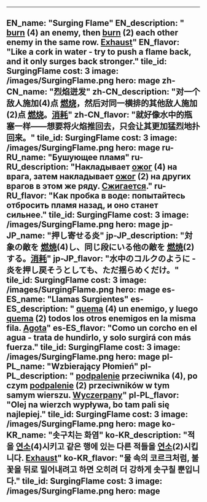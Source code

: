 ---

EN_name: "Surging Flame"
EN_description: " <u>burn</u> (4) an enemy, then  <u>burn</u> (2) each other enemy in the same row. <u>Exhaust</u>"
EN_flavor: "Like a cork in water - try to push a flame back, and it only surges back stronger."
tile_id: SurgingFlame
cost: 3
image: /images/SurgingFlame.png
hero: mage
zh-CN_name: "烈焰迸发"
zh-CN_description: "对一个敌人施加(4)点 <u>燃烧</u>，然后对同一横排的其他敌人施加(2)点 <u>燃烧</u>。<u>消耗</u>"
zh-CN_flavor: "就好像水中的瓶塞一样——想要将火焰推回去，只会让其更加猛烈地扑回来。"
tile_id: SurgingFlame
cost: 3
image: /images/SurgingFlame.png
hero: mage
ru-RU_name: "Бушующее пламя"
ru-RU_description: "Накладывает  <u>ожог</u> (4) на врага, затем накладывает  <u>ожог</u> (2) на других врагов в этом же ряду. <u>Сжигается</u>."
ru-RU_flavor: "Как пробка в воде: попытайтесь отбросить пламя назад, и оно станет сильнее."
tile_id: SurgingFlame
cost: 3
image: /images/SurgingFlame.png
hero: mage
jp-JP_name: "押し寄せる炎"
jp-JP_description: "対象の敵を <u>燃焼</u>(4)し、同じ段にいる他の敵を <u>燃焼</u>(2)する。<u>消耗</u>"
jp-JP_flavor: "水中のコルクのように - 炎を押し戻そうとしても、ただ揺らめくだけ。"
tile_id: SurgingFlame
cost: 3
image: /images/SurgingFlame.png
hero: mage
es-ES_name: "Llamas Surgientes"
es-ES_description: " <u>quema</u> (4) un enemigo, y luego  <u>quema</u> (2) todos los otros enemigos en la misma fila. <u>Agota</u>"
es-ES_flavor: "Como un corcho en el agua - trata de hundirlo, y solo surgirá con más fuerza."
tile_id: SurgingFlame
cost: 3
image: /images/SurgingFlame.png
hero: mage
pl-PL_name: "Wzbierający Płomień"
pl-PL_description: " <u>podpalenie</u> przeciwnika (4), po czym  <u>podpalenie</u> (2) przeciwników w tym samym wierszu. <u>Wyczerpany</u>"
pl-PL_flavor: "Olej na wierzch wypływa, bo tam pali się najlepiej."
tile_id: SurgingFlame
cost: 3
image: /images/SurgingFlame.png
hero: mage
ko-KR_name: "솟구치는 화염"
ko-KR_description: "적을  <u>연소</u>(4)시키고 같은 행에 있는 다른 적들을  <u>연소</u>(2)시킵니다. <u>Exhaust</u>"
ko-KR_flavor: "물 속의 코르크처럼, 불꽃을 뒤로 밀어내려고 하면 오히려 더 강하게 솟구칠 뿐입니다."
tile_id: SurgingFlame
cost: 3
image: /images/SurgingFlame.png
hero: mage
---